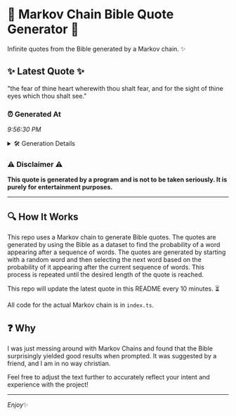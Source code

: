 # 📖 Markov Chain Bible Quote Generator 📖

Infinite quotes from the Bible generated by a Markov chain. ✨

## ✨ Latest Quote ✨
"the fear of thine heart wherewith thou shalt fear, and for the sight of thine eyes which thou shalt see."

### ⏰ Generated At
*9:56:30 PM*

<details>
    <summary>🛠️ Generation Details</summary>
    <p>
        <strong>🌱 Seed:</strong> the<br>
        <strong>🔄 Iterations:</strong> 19<br>
        <strong>📜 Context History:</strong><br>[ the ]: fear<br>[ the, fear ]: of<br>[ the, fear, of ]: thine<br>[ the, fear, of, thine ]: heart<br>[ the, fear, of, thine, heart ]: wherewith<br>[ the, fear, of, thine, heart, wherewith ]: thou<br>[ fear, of, thine, heart, wherewith, thou ]: shalt<br>[ of, thine, heart, wherewith, thou, shalt ]: fear,<br>[ thine, heart, wherewith, thou, shalt, fear, ]: and<br>[ heart, wherewith, thou, shalt, fear,, and ]: for<br>[ wherewith, thou, shalt, fear,, and, for ]: the<br>[ thou, shalt, fear,, and, for, the ]: sight<br>[ shalt, fear,, and, for, the, sight ]: of<br>[ fear,, and, for, the, sight, of ]: thine<br>[ and, for, the, sight, of, thine ]: eyes<br>[ for, the, sight, of, thine, eyes ]: which<br>[ the, sight, of, thine, eyes, which ]: thou<br>[ sight, of, thine, eyes, which, thou ]: shalt<br>[ of, thine, eyes, which, thou, shalt ]: see.<br>
    </p>
</details>

### ⚠️ Disclaimer ⚠️
**This quote is generated by a program and is not to be taken seriously. It is purely for entertainment purposes.**

---

## 🔍 How It Works

This repo uses a Markov chain to generate Bible quotes. The quotes are generated by using the Bible as a dataset to find the probability of a word appearing after a sequence of words. The quotes are generated by starting with a random word and then selecting the next word based on the probability of it appearing after the current sequence of words. This process is repeated until the desired length of the quote is reached.

This repo will update the latest quote in this README every 10 minutes. ⏳

All code for the actual Markov chain is in `index.ts`.

## ❓ Why

I was just messing around with Markov Chains and found that the Bible surprisingly yielded good results when prompted. 
It was suggested by a friend, and I am in no way christian.

Feel free to adjust the text further to accurately reflect your intent and experience with the project!

---

*Enjoy*✨

